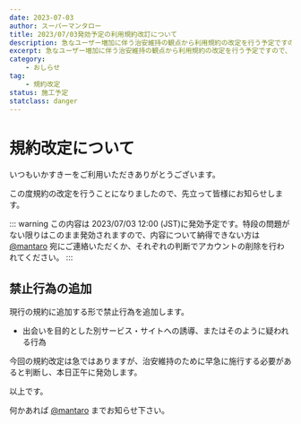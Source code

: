 ```yaml
---
date: 2023-07-03
author: スーパーマンタロー
title: 2023/07/03発効予定の利用規約改訂について
description: 急なユーザー増加に伴う治安維持の観点から利用規約の改定を行う予定ですので、お知らせします。
excerpt: 急なユーザー増加に伴う治安維持の観点から利用規約の改定を行う予定ですので、お知らせします。
category:
    - おしらせ
tag:
    - 規約改定
status: 施工予定
statclass: danger
---
```


# 規約改定について

いつもいかすきーをご利用いただきありがとうございます。

この度規約の改定を行うことになりましたので、先立って皆様にお知らせします。

::: warning
この内容は 2023/07/03 12:00 (JST)に発効予定です。特段の問題がない限りはこのまま発効されますので、内容について納得できない方は [@mantaro](https://ikaskey.bktsk.com/@mantaro) 宛にご連絡いただくか、それぞれの判断でアカウントの削除を行われてください。
:::

## 禁止行為の追加

現行の規約に追加する形で禁止行為を追加します。

- 出会いを目的とした別サービス・サイトへの誘導、またはそのように疑われる行為

今回の規約改定は急ではありますが、治安維持のために早急に施行する必要があると判断し、本日正午に発効します。

以上です。

何かあれば [@mantaro](https://ikaskey.bktsk.com/@mantaro) までお知らせ下さい。
